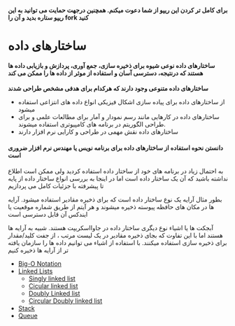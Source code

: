 **برای کامل تر کردن این ریپو از شما دعوت میکنم. همچنین درجهت حمایت می توانید به این ریپو ستاره بدید و آن را fork کنید**

# ساختارهای داده

#### ساختارهای داده نوعی شیوه برای ذخیره سازی، جمع آوری، پردازش و بازیابی داده ها هستند که درنتیجه، دسترسی آسان و استفاده از موثر از داده ها را ممکن می کند


**ساختارهای داده متنوعی وجود دارند که هرکدام برای هدفی مشخص طراحی شدند**

-  از ساختارهای داده برای پیاده سازی اشکال فیزیکی انواع داده های انتزاعی استفاده میشود
- ساختارهای داده در کارهایی مانند رسم نمودار و آمار برای مطالعات علمی و برای طراحی الگوریتم در برنامه های کامپیوتری استفاده میشوند.
- ساختارهای داده نقش مهمی در طراحی و کارایی نرم افزار دارند

#### دانستن نحوه استفاده از ساختارهای داده برای برنامه نویس یا مهندس نرم افزار ضروری است


به احتمال زیاد در برنامه های خود از ساختار داده استفاده کردید ولی ممکن است اطلاع نداشته باشید که آن یک ساختار داده است اما در اینجا به بررسی انواع ساختار داده از پایه تا پیشرفته با جزئیات کامل می پردازیم

بطور مثال آرایه یک نوع ساختار داده است که برای ذخیره مقادیر استفاده میشود. آرایه ها در مکان های حافظه پیوسته ذخیره میشوند و هر آیتم از طریق شماره موقعیت یا ایندکس آن قابل دسترسی است


آبجکت ها یا اشیاء نوع دیگری ساختار داده در جاوااسکریپت هستند. شبیه به آرایه ها هستند اما با این تفاوت که بجای ذخیره مقادیر در یک لیست مرتب ، از جفت کلید/مقدار برای ذخیره سازی استفاده میکنند. با استفاده از اشیاء می توانیم داده ها را سازمان یافته تر از آرایه ها ذخیره کنیم


- [Big-O Notation](https://github.com/mmdzov/data-structure/blob/main/src/1.Big-O-Notation/FA-README.md)
- [Linked Lists](https://github.com/mmdzov/data-structure/blob/main/src/2.Linked-List/FA-README.md)
  - [Singly linked list](https://github.com/mmdzov/data-structure/blob/main/src/2.Linked-List/2_1.Singly-Linked-List/FA-README.md)
  - [Cicular linked list](https://github.com/mmdzov/data-structure/blob/main/src/2.Linked-List/2_2.Circular-Linked-List/FA-README.md)
  - [Doubly Linked list](https://github.com/mmdzov/data-structure/blob/main/src/2.Linked-List/2_3.Doubly-Linked-List/FA-README.md)
  - [Circular Doubly linked list](https://github.com/mmdzov/data-structure/blob/main/src/2.Linked-List/2_4.Circular-Doubly-Linked-List/FA-README.md)
- [Stack](https://github.com/mmdzov/data-structure/blob/main/src/3.Stack/FA-README.md)
- [Queue](https://github.com/mmdzov/data-structure/blob/main/src/3.Queue/FA-README.md)